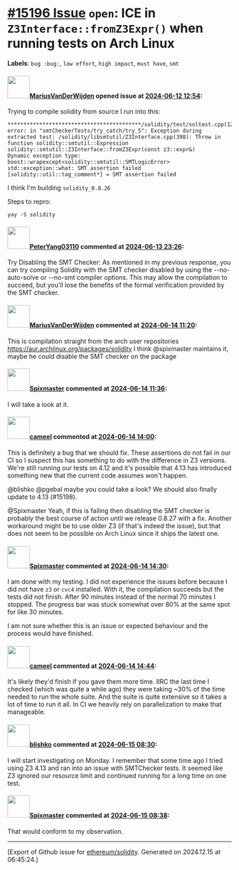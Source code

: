 # [\#15196 Issue](https://github.com/ethereum/solidity/issues/15196) `open`: ICE in `Z3Interface::fromZ3Expr()` when running tests on Arch Linux
**Labels**: `bug :bug:`, `low effort`, `high impact`, `must have`, `smt`


#### <img src="https://avatars.githubusercontent.com/u/16664698?v=4" width="50">[MariusVanDerWijden](https://github.com/MariusVanDerWijden) opened issue at [2024-06-12 12:54](https://github.com/ethereum/solidity/issues/15196):

Trying to compile solidity from source I run into this:
```
******************************************/solidity/test/soltest.cpp(120): error: in "smtCheckerTests/try_catch/try_5": Exception during extracted test: /solidity/libsmtutil/Z3Interface.cpp(398): Throw in function solidity::smtutil::Expression solidity::smtutil::Z3Interface::fromZ3Expr(const z3::expr&)
Dynamic exception type: boost::wrapexcept<solidity::smtutil::SMTLogicError>
std::exception::what: SMT assertion failed
[solidity::util::tag_comment*] = SMT assertion failed
```

I think I'm building `solidity_0.8.26`

Steps to repro:
```
yay -S solidity
```

#### <img src="https://avatars.githubusercontent.com/u/82787674?u=81e1a44abbc6c2e0f6c8d4f11d558cdbdb42174f&v=4" width="50">[PeterYang03110](https://github.com/PeterYang03110) commented at [2024-06-13 23:26](https://github.com/ethereum/solidity/issues/15196#issuecomment-2166948008):

Try Disabling the SMT Checker: As mentioned in my previous response, you can try compiling Solidity with the SMT checker disabled by using the --no-auto-solve or --no-smt compiler options. This may allow the compilation to succeed, but you'll lose the benefits of the formal verification provided by the SMT checker.

#### <img src="https://avatars.githubusercontent.com/u/16664698?v=4" width="50">[MariusVanDerWijden](https://github.com/MariusVanDerWijden) commented at [2024-06-14 11:20](https://github.com/ethereum/solidity/issues/15196#issuecomment-2167812745):

This is compilation straight from the arch user repositories https://aur.archlinux.org/packages/solidity
I think @spixmaster maintains it, maybe he could disable the SMT checker on the package

#### <img src="https://avatars.githubusercontent.com/u/46067952?u=6fff065a76c760497efa05c5544e54b7a9787009&v=4" width="50">[Spixmaster](https://github.com/Spixmaster) commented at [2024-06-14 11:36](https://github.com/ethereum/solidity/issues/15196#issuecomment-2167836622):

I will take a look at it.

#### <img src="https://avatars.githubusercontent.com/u/137030?v=4" width="50">[cameel](https://github.com/cameel) commented at [2024-06-14 14:00](https://github.com/ethereum/solidity/issues/15196#issuecomment-2168117245):

This is definitely a bug that we should fix. These assertions do not fail in our CI so I suspect this has something to do with the difference in Z3 versions. We're still running our tests on 4.12 and it's possible that 4.13 has introduced something new that the current code assumes won't happen.

@blishko @pgebal maybe you could take a look? We should also finally update to 4.13 (#15198).

@Spixmaster Yeah, if this is failing then disabling the SMT checker is probably the best course of action until we release 0.8.27 with a fix. Another workaround might be to use older Z3 (if that's indeed the issue), but that does not seem to be possible on Arch Linux since it ships the latest one.

#### <img src="https://avatars.githubusercontent.com/u/46067952?u=6fff065a76c760497efa05c5544e54b7a9787009&v=4" width="50">[Spixmaster](https://github.com/Spixmaster) commented at [2024-06-14 14:30](https://github.com/ethereum/solidity/issues/15196#issuecomment-2168171707):

I am done with my testing. I did not experience the issues before because I did not have `z3` or `cvc4` installed. With it, the compilation succeeds but the tests did not finish. After 90 minutes instead of the normal 70 minutes I stopped. The progress bar was stuck somewhat over 80% at the same spot for like 30 minutes.

I am not sure whether this is an issue or expected behaviour and the process would have finished.

#### <img src="https://avatars.githubusercontent.com/u/137030?v=4" width="50">[cameel](https://github.com/cameel) commented at [2024-06-14 14:44](https://github.com/ethereum/solidity/issues/15196#issuecomment-2168197742):

It's likely they'd finish if you gave them more time. IIRC the last time I checked (which was quite a while ago) they were taking ~30% of the time needed to run the whole suite. And the suite is quite extensive so it takes a lot of time to run it all. In CI we heavily rely on parallelization to make that manageable.

#### <img src="https://avatars.githubusercontent.com/u/16404346?v=4" width="50">[blishko](https://github.com/blishko) commented at [2024-06-15 08:30](https://github.com/ethereum/solidity/issues/15196#issuecomment-2169208178):

I will start investigating on Monday.
I remember that some time ago I tried using Z3 4.13 and ran into an issue with SMTChecker tests. It seemed like Z3 ignored our resource limit and continued running for a long time on one test.

#### <img src="https://avatars.githubusercontent.com/u/46067952?u=6fff065a76c760497efa05c5544e54b7a9787009&v=4" width="50">[Spixmaster](https://github.com/Spixmaster) commented at [2024-06-15 08:38](https://github.com/ethereum/solidity/issues/15196#issuecomment-2169212902):

That would conform to my observation.


-------------------------------------------------------------------------------



[Export of Github issue for [ethereum/solidity](https://github.com/ethereum/solidity). Generated on 2024.12.15 at 06:45:24.]
